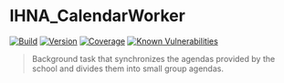 # IHNA_CalendarWorker
[![Build](https://github.com/CorentinBacconnais/IHNA-CalendarWorker/workflows/CI%2FCD/badge.svg)](https://github.com/CorentinBacconnais/IHNA-CalendarWorker/actions)
[![Version](https://img.shields.io/github/v/tag/CorentinBacconnais/IHNA-CalendarWorker)](https://img.shields.io/github/v/tag/CorentinBacconnais/IHNA-CalendarWorker)
[![Coverage](https://img.shields.io/codecov/c/github/CorentinBacconnais/IHNA-CalendarWorker.svg?style=flat-square)](https://codecov.io/gh/CorentinBacconnais/IHNA-CalendarWorker)
[![Known Vulnerabilities](https://snyk.io/test/github/CorentinBacconnais/IHNA-CalendarWorker/badge.svg)](https://snyk.io/test/github/CorentinBacconnais/IHNA-CalendarWorker)

> Background task that synchronizes the agendas provided by the school and divides them into small group agendas.